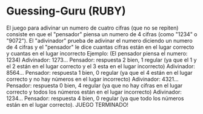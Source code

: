 # Guessing-Guru (RUBY)

El juego para adivinar un numero de cuatro cifras (que no se repiten) consiste en que el "pensador" piensa un numero de 4 cifras (como "1234" o "9072"). El "adivinador" prueba de adivinar el numero diciendo un numero de 4 cifras y el "pensador" le dice cuantas cifras están en el lugar correcto y cuantas en el lugar incorrecto
Ejemplo:
(El pensador piensa el numero: 1234)
Adivinador: 1273...
Pensador: respuesta 2 bien, 1 regular (ya que el 1 y el 2 están en el lugar correcto y el 3 esta en el lugar incorrecto)
Adivinador: 8564...
Pensador: respuesta 1 bien, 0 regular (ya que el 4 están en el lugar correcto y no hay números en el lugar incorrecto)
Adivinador: 4321...
Pensador: respuesta 0 bien, 4 regular (ya que no hay cifras en el lugar correcto y todos los números están en el lugar incorrecto)
Adivinador: 1234...
Pensador: respuesta 4 bien, 0 regular (ya que todo los números están en el lugar correcto). JUEGO TERMINADO!

